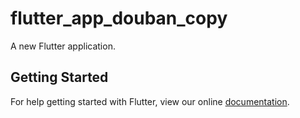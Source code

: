 # flutter_app_douban_copy

A new Flutter application.

## Getting Started

For help getting started with Flutter, view our online
[documentation](https://flutter.io/).
